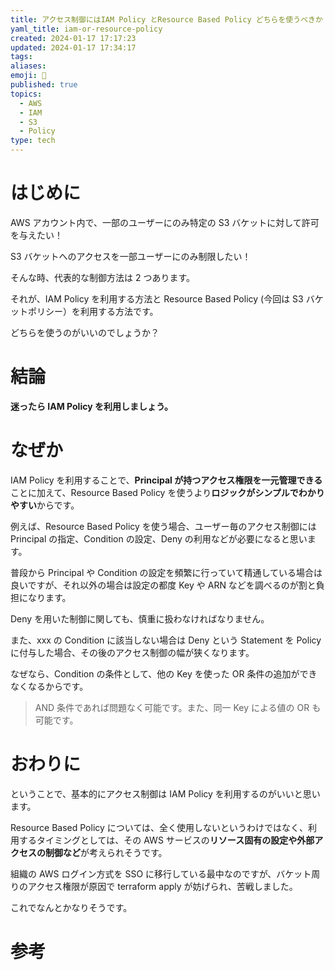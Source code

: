 ```yaml
---
title: アクセス制御にはIAM Policy とResource Based Policy どちらを使うべきか
yaml_title: iam-or-resource-policy
created: 2024-01-17 17:17:23
updated: 2024-01-17 17:34:17
tags: 
aliases: 
emoji: 📝
published: true
topics:
  - AWS
  - IAM
  - S3
  - Policy
type: tech
---
```

# はじめに

AWS アカウント内で、一部のユーザーにのみ特定の S3 バケットに対して許可を与えたい！

S3 バケットへのアクセスを一部ユーザーにのみ制限したい！

そんな時、代表的な制御方法は 2 つあります。

それが、IAM Policy を利用する方法と Resource Based Policy (今回は S3 バケットポリシー）を利用する方法です。

どちらを使うのがいいのでしょうか？

# 結論

**迷ったら IAM Policy を利用しましょう。**

# なぜか

IAM Policy を利用することで、**Principal が持つアクセス権限を一元管理できる**ことに加えて、Resource Based Policy を使うより**ロジックがシンプルでわかりやすい**からです。

例えば、Resource Based Policy を使う場合、ユーザー毎のアクセス制御には Principal の指定、Condition の設定、Deny の利用などが必要になると思います。

普段から Principal や Condition の設定を頻繁に行っていて精通している場合は良いですが、それ以外の場合は設定の都度 Key や ARN などを調べるのが割と負担になります。

Deny を用いた制御に関しても、慎重に扱わなければなりません。

また、xxx の Condition に該当しない場合は Deny という Statement を Policy に付与した場合、その後のアクセス制御の幅が狭くなります。

なぜなら、Condition の条件として、他の Key を使った OR 条件の追加ができなくなるからです。

> AND 条件であれば問題なく可能です。また、同一 Key による値の OR も可能です。

# おわりに

ということで、基本的にアクセス制御は IAM Policy を利用するのがいいと思います。

Resource Based Policy については、全く使用しないというわけではなく、利用するタイミングとしては、その AWS サービスの**リソース固有の設定や外部アクセスの制御など**が考えられそうです。

組織の AWS ログイン方式を SSO に移行している最中なのですが、バケット周りのアクセス権限が原因で terraform apply が妨げられ、苦戦しました。

これでなんとかなりそうです。

# 参考
